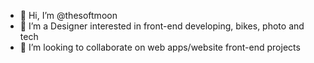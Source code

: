 - 👋 Hi, I’m @thesoftmoon
- 👀 I’m a Designer interested in front-end developing, bikes, photo and tech
- 💞️ I’m looking to collaborate on web apps/website front-end projects

<!---
thesoftmoon/thesoftmoon is a ✨ special ✨ repository because its `README.md` (this file) appears on your GitHub profile.
You can click the Preview link to take a look at your changes.
--->
